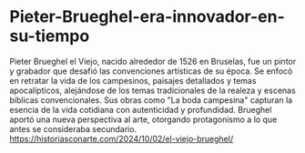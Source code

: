 # Pieter-Brueghel-era-innovador-en-su-tiempo
Pieter Brueghel el Viejo, nacido alrededor de 1526 en Bruselas, fue un pintor y grabador que desafió las convenciones artísticas de su época. Se enfocó en retratar la vida de los campesinos, paisajes detallados y temas apocalípticos, alejándose de los temas tradicionales de la realeza y escenas bíblicas convencionales. Sus obras como "La boda campesina" capturan la esencia de la vida cotidiana con autenticidad y profundidad. Brueghel aportó una nueva perspectiva al arte, otorgando protagonismo a lo que antes se consideraba secundario.
https://historiasconarte.com/2024/10/02/el-viejo-brueghel/
